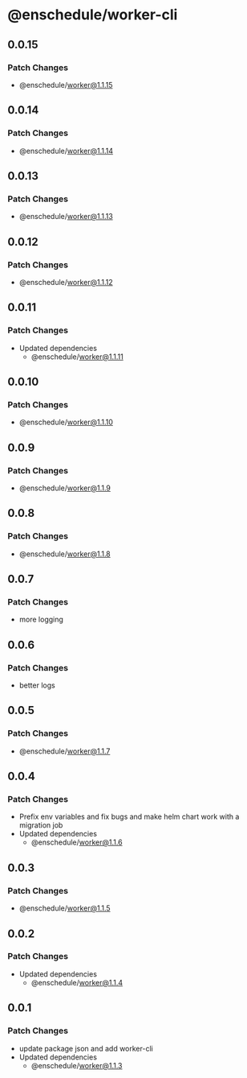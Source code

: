 # @enschedule/worker-cli

## 0.0.15

### Patch Changes

- @enschedule/worker@1.1.15

## 0.0.14

### Patch Changes

- @enschedule/worker@1.1.14

## 0.0.13

### Patch Changes

- @enschedule/worker@1.1.13

## 0.0.12

### Patch Changes

- @enschedule/worker@1.1.12

## 0.0.11

### Patch Changes

- Updated dependencies
  - @enschedule/worker@1.1.11

## 0.0.10

### Patch Changes

- @enschedule/worker@1.1.10

## 0.0.9

### Patch Changes

- @enschedule/worker@1.1.9

## 0.0.8

### Patch Changes

- @enschedule/worker@1.1.8

## 0.0.7

### Patch Changes

- more logging

## 0.0.6

### Patch Changes

- better logs

## 0.0.5

### Patch Changes

- @enschedule/worker@1.1.7

## 0.0.4

### Patch Changes

- Prefix env variables and fix bugs and make helm chart work with a migration job
- Updated dependencies
  - @enschedule/worker@1.1.6

## 0.0.3

### Patch Changes

- @enschedule/worker@1.1.5

## 0.0.2

### Patch Changes

- Updated dependencies
  - @enschedule/worker@1.1.4

## 0.0.1

### Patch Changes

- update package json and add worker-cli
- Updated dependencies
  - @enschedule/worker@1.1.3
